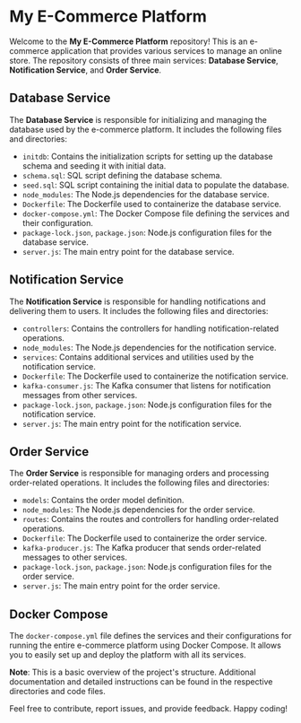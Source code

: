 # My E-Commerce Platform

Welcome to the **My E-Commerce Platform** repository! This is an e-commerce application that provides various services to manage an online store. The repository consists of three main services: **Database Service**, **Notification Service**, and **Order Service**.

## Database Service

The **Database Service** is responsible for initializing and managing the database used by the e-commerce platform. It includes the following files and directories:

- `initdb`: Contains the initialization scripts for setting up the database schema and seeding it with initial data.
- `schema.sql`: SQL script defining the database schema.
- `seed.sql`: SQL script containing the initial data to populate the database.
- `node_modules`: The Node.js dependencies for the database service.
- `Dockerfile`: The Dockerfile used to containerize the database service.
- `docker-compose.yml`: The Docker Compose file defining the services and their configuration.
- `package-lock.json`, `package.json`: Node.js configuration files for the database service.
- `server.js`: The main entry point for the database service.

## Notification Service

The **Notification Service** is responsible for handling notifications and delivering them to users. It includes the following files and directories:

- `controllers`: Contains the controllers for handling notification-related operations.
- `node_modules`: The Node.js dependencies for the notification service.
- `services`: Contains additional services and utilities used by the notification service.
- `Dockerfile`: The Dockerfile used to containerize the notification service.
- `kafka-consumer.js`: The Kafka consumer that listens for notification messages from other services.
- `package-lock.json`, `package.json`: Node.js configuration files for the notification service.
- `server.js`: The main entry point for the notification service.

## Order Service

The **Order Service** is responsible for managing orders and processing order-related operations. It includes the following files and directories:

- `models`: Contains the order model definition.
- `node_modules`: The Node.js dependencies for the order service.
- `routes`: Contains the routes and controllers for handling order-related operations.
- `Dockerfile`: The Dockerfile used to containerize the order service.
- `kafka-producer.js`: The Kafka producer that sends order-related messages to other services.
- `package-lock.json`, `package.json`: Node.js configuration files for the order service.
- `server.js`: The main entry point for the order service.

## Docker Compose

The `docker-compose.yml` file defines the services and their configurations for running the entire e-commerce platform using Docker Compose. It allows you to easily set up and deploy the platform with all its services.

**Note**: This is a basic overview of the project's structure. Additional documentation and detailed instructions can be found in the respective directories and code files.

Feel free to contribute, report issues, and provide feedback. Happy coding!
